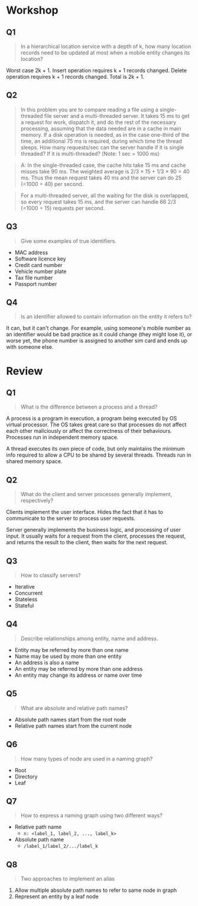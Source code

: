 # Workshop

## Q1

>In a hierarchical location service with a depth of k, how many location records need to be updated at most when a mobile entity changes its location?

Worst case 2k + 1. Insert operation requires k + 1 records changed. Delete operation requires k + 1 records changed. Total is 2k + 1.

## Q2

>In this problem you are to compare reading a file using a single- threaded file server and a multi-threaded server. It takes 15 ms to get a request for work, dispatch it, and do the rest of the necessary processing, assuming that the data needed are in a cache in main memory. If a disk operation is needed, as in the case one-third of the time, an additional 75 ms is required, during which time the thread sleeps. How many requests/sec can the server handle if it is single threaded? If it is multi-threaded? (Note: 1 sec = 1000 ms)

>A: In the single-threaded case, the cache hits take 15 ms and cache misses take 90 ms. The weighted average is 2/3 × 15 + 1/3 × 90 = 40 ms. Thus the mean request takes 40 ms and the server can do 25 (=1000 ÷ 40) per second.

>For a multi-threaded server, all the waiting for the disk is overlapped, so every request takes 15 ms, and the server can handle 66 2/3 (=1000 ÷ 15) requests per second.

## Q3

>Give some examples of true identifiers.

- MAC address
- Software licence key
- Credit card number
- Vehicle number plate
- Tax file number
- Passport number

## Q4

>Is an identifier allowed to contain information on the entity it refers to?

It can, but it can't change. For example, using someone's mobile number as an identifier would be bad practice as it could change (they might lose it), or worse yet, the phone number is assigned to another sim card and ends up with someone else.

# Review

## Q1

>What is the difference between a process and a thread?

A process is a program in execution, a program being executed by OS virtual processor. The OS takes great care so that processes do not affect each other maliciously or affect the correctness of their behaviours. Processes run in independent memory space.

A thread executes its own piece of code, but only maintains the minimum info required to allow a CPU to be shared by several threads. Threads run in shared memory space.

## Q2

>What do the client and server processes generally implement, respectively?

Clients implement the user interface. Hides the fact that it has to communicate to the server to process user requests.

Server generally implements the business logic, and processing of user input. It usually waits for a request from the client, processes the request, and returns the result to the client, then waits for the next request.

## Q3

>How to classify servers?

- Iterative
- Concurrent
- Stateless
- Stateful

## Q4

>Describe relationships among entity, name and address.

- Entity may be referred by more than one name
- Name may be used by more than one entity
- An address is also a name
- An entity may be referred by more than one address
- An entity may change its address or name over time

## Q5

>What are absolute and relative path names?

- Absolute path names start from the root node
- Relative path names start from the current node

## Q6

>How many types of node are used in a naming graph?

- Root
- Directory
- Leaf

## Q7

>How to express a naming graph using two different ways?

- Relative path name
  - `n: <label_1, label_2, ..., label_k>`
- Absolute path name
  - `/label_1/label_2/.../label_k`

## Q8

>Two approaches to implement an alias

1. Allow multiple absolute path names to refer to same node in graph
2. Represent an entity by a leaf node